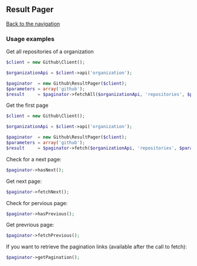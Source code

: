 ## Result Pager
[Back to the navigation](index.md)

### Usage examples

Get all repositories of a organization

```php
$client = new Github\Client();

$organizationApi = $client->api('organization');

$paginator  = new Github\ResultPager($client);
$parameters = array('github');
$result     = $paginator->fetchAll($organizationApi, 'repositories', $parameters);
```

Get the first page
```php
$client = new Github\Client();

$organizationApi = $client->api('organization');

$paginator  = new Github\ResultPager($client);
$parameters = array('github');
$result     = $paginator->fetch($organizationApi, 'repositories', $parameters);
```

Check for a next page:
```php
$paginator->hasNext();
```

Get next page:
```php
$paginator->fetchNext();
```

Check for pervious page:
```php
$paginator->hasPrevious();
```

Get prevrious page:
```php
$paginator->fetchPrevious();
```

If you want to retrieve the pagination links (available after the call to fetch):
```php
$paginator->getPagination();
```
